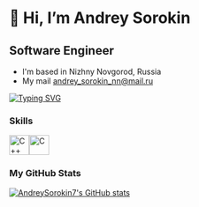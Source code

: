 👋 Hi, I’m  Andrey Sorokin
===================================

Software Engineer
---------------------------

*  I'm based in Nizhny Novgorod, Russia
*  My mail [andrey_sorokin_nn@mail.ru](mailto:andrey_sorokin_nn@mail.ru)

[![Typing SVG](https://readme-typing-svg.herokuapp.com?font=Fira+Code&size=20&duration=3000&pause=1000&color=A61FF7&background=000000BF&random=false&width=435&lines=You+shouldn't+trust+anyone;But+do+not+think+that+everyone+wants+to+deceive+you)](https://git.io/typing-svg)

### Skills


<p align="left">
<a href="https://docs.microsoft.com/en-us/cpp/?view=msvc-170" target="_blank" rel="noreferrer"><img src="https://raw.githubusercontent.com/danielcranney/readme-generator/main/public/icons/skills/cplusplus-colored.svg" width="36" height="36" alt="C++" /></a><a href="https://en.cppreference.com/w/c/language" target="_blank" rel="noreferrer"><img src="https://example.com/path/to/c-icon.svg" width="36" height="36" alt="C" /></a>

### My GitHub Stats

<a href="https://github.com/AndreySorokin7"><img src="https://github-readme-stats.vercel.app/api?username=AndreySorokin7&show_icons=true&hide=stars,issues,contribs&count_private=true&title_color=0891b2&text_color=ffffff&icon_color=0891b2&bg_color=1c1917&hide_border=true&show_icons=true" alt="AndreySorokin7's GitHub stats" /></a>
